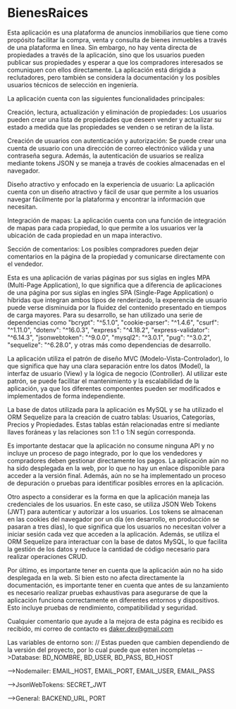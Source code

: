 ﻿# BienesRaices

Esta aplicación es una plataforma de anuncios inmobiliarios que tiene como propósito facilitar la compra, venta y consulta de bienes inmuebles a través de una plataforma en línea. Sin embargo, no hay venta directa de propiedades a través de la aplicación, sino que los usuarios pueden publicar sus propiedades y esperar a que los compradores interesados se comuniquen con ellos directamente. La aplicación está dirigida a reclutadores, pero también se considera la documentación y los posibles usuarios técnicos de selección en ingeniería.

La aplicación cuenta con las siguientes funcionalidades principales:

Creación, lectura, actualización y eliminación de propiedades: Los usuarios pueden crear una lista de propiedades que deseen vender y actualizar su estado a medida que las propiedades se venden o se retiran de la lista.

Creación de usuarios con autenticación y autorización: Se puede crear una cuenta de usuario con una dirección de correo electrónico válida y una contraseña segura. Además, la autenticación de usuarios se realiza mediante tokens JSON y se maneja a través de cookies almacenadas en el navegador.

Diseño atractivo y enfocado en la experiencia de usuario: La aplicación cuenta con un diseño atractivo y fácil de usar que permite a los usuarios navegar fácilmente por la plataforma y encontrar la información que necesitan.

Integración de mapas: La aplicación cuenta con una función de integración de mapas para cada propiedad, lo que permite a los usuarios ver la ubicación de cada propiedad en un mapa interactivo.

Sección de comentarios: Los posibles compradores pueden dejar comentarios en la página de la propiedad y comunicarse directamente con el vendedor.

Esta es una aplicación de varias páginas por sus siglas en ingles MPA (Multi-Page Application), lo que significa que a diferencia de aplicaciones de una página por sus siglas en ingles SPA (Single-Page Application) o híbridas que integran ambos tipos de renderizado, la experencia de usuario puede verse disminuida por la fluidez del contenido presentado en tiempos de carga mayores. Para su desarrollo, se han utilizado una serie de dependencias como "bcrypt": "^5.1.0", "cookie-parser": "^1.4.6", "csurf": "^1.11.0", "dotenv": "^16.0.3", "express": "^4.18.2", "express-validator": "^6.14.3", "jsonwebtoken": "^9.0.0", "mysql2": "^3.0.1", "pug": "^3.0.2", "sequelize": "^6.28.0", y otras más como dependencias de desarrollo.

La aplicación utiliza el patrón de diseño MVC (Modelo-Vista-Controlador), lo que significa que hay una clara separación entre los datos (Model), la interfaz de usuario (View) y la lógica de negocio (Controller). Al utilizar este patrón, se puede facilitar el mantenimiento y la escalabilidad de la aplicación, ya que los diferentes componentes pueden ser modificados e implementados de forma independiente.

La base de datos utilizada para la aplicación es MySQL y se ha utilizado el ORM Sequelize para la creación de cuatro tablas: Usuarios, Categorías, Precios y Propiedades. Estas tablas están relacionadas entre sí mediante llaves foráneas y las relaciones son 1:1 o 1:N según corresponda.

Es importante destacar que la aplicación no consume ninguna API y no incluye un proceso de pago integrado, por lo que los vendedores y compradores deben gestionar directamente los pagos. La aplicación aún no ha sido desplegada en la web, por lo que no hay un enlace disponible para acceder a la versión final. Además, aún no se ha implementado un proceso de depuración o pruebas para identificar posibles errores en la aplicación.

Otro aspecto a considerar es la forma en que la aplicación maneja las credenciales de los usuarios. En este caso, se utiliza JSON Web Tokens (JWT) para autenticar y autorizar a los usuarios. Los tokens se almacenan en las cookies del navegador por un día (en desarrollo, en producción se pasaran a tres días), lo que significa que los usuarios no necesitan volver a iniciar sesión cada vez que acceden a la aplicación. Además, se utiliza el ORM Sequelize para interactuar con la base de datos MySQL, lo que facilita la gestión de los datos y reduce la cantidad de código necesario para realizar operaciones CRUD.

Por último, es importante tener en cuenta que la aplicación aún no ha sido desplegada en la web. Si bien esto no afecta directamente la documentación, es importante tener en cuenta que antes de su lanzamiento es necesario realizar pruebas exhaustivas para asegurarse de que la aplicación funciona correctamente en diferentes entornos y dispositivos. Esto incluye pruebas de rendimiento, compatibilidad y seguridad.

Cualquier comentario que ayude a la mejora de esta página es recibido es recibido, mi correo de contacto es daker.dev@gmail.com


Las variables de entorno son: // Estas pueden que cambien dependiendo de la versión del proyecto, por lo cual puede que esten incompletas
-->Database:
BD_NOMBRE, BD_USER, BD_PASS, BD_HOST

-->Nodemailer:
EMAIL_HOST, EMAIL_PORT, EMAIL_USER, EMAIL_PASS

-->JsonWebTokens:
SECRET_JWT

-->General:
BACKEND_URL, PORT
